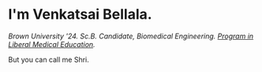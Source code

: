 # I'm Venkatsai Bellala.

*Brown University '24. Sc.B. Candidate, Biomedical Engineering. [Program in Liberal Medical Education](https://www.brown.edu/academics/medical/plme/).*

But you can call me Shri.